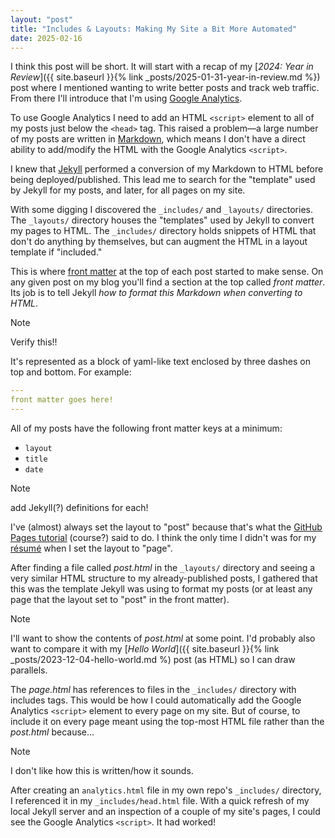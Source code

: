 ```yaml
---
layout: "post"
title: "Includes & Layouts: Making My Site a Bit More Automated"
date: 2025-02-16
---
```


I think this post will be short.
It will start with a recap of my [_2024:
Year in Review_]({{ site.baseurl }}{% link _posts/2025-01-31-year-in-review.md %})
post where I mentioned wanting to write better posts and track web traffic.
From there I'll introduce that I'm using [Google Analytics](https://developers.google.com/analytics).

To use Google Analytics I need to add an HTML `<script>` element to all of my posts just below the `<head>` tag.
This raised a problem—a large number of my posts are written in [Markdown](https://en.wikipedia.org/wiki/Markdown),
which means I don't have a direct ability to add/modify the HTML with the Google Analytics `<script>`.

I knew
that [Jekyll](https://jekyllrb.com/) performed a conversion of my Markdown to HTML before being deployed/published.
This lead me to search for the "template" used by Jekyll for my posts, and later, for all pages on my site.

With some digging I discovered the `_includes/` and `_layouts/` directories.
The `_layouts/` directory houses the "templates" used by Jekyll to convert my pages to HTML.
The `_includes/` directory holds snippets of HTML that don't do anything by themselves,
but can augment the HTML in a layout template if "included."

This is where [front matter](https://jekyllrb.com/docs/front-matter/) at the top of each post started to make sense.
On any given post on my blog you'll find a section at the top called _front matter_.
Its job is to tell Jekyll _how to format this Markdown when converting to HTML_.
> [!NOTE]
> 
> Verify this!!

It's represented as a block of yaml-like text enclosed by three dashes on top and bottom.
For example:
```yaml
---
front matter goes here!
---
```

All of my posts have the following front matter keys at a minimum:
- `layout`
- `title`
- `date`

> [!NOTE]
> 
> add Jekyll(?) definitions for each!

I've (almost) always set the layout to "post"
because that's what the [GitHub Pages tutorial](https://github.com/skills/github-pages)
(course?) said to do.
I think the only time I didn't was for my [résumé](https://raw.githubusercontent.com/it176131/it176131.github.io/refs/heads/main/resume.md) when I set the layout to "page".

After finding a file called _post.html_ in the `_layouts/` directory
and seeing a very similar HTML structure to my already-published posts,
I gathered that this was the template Jekyll was using to format my posts
(or at least any page that the layout set to "post" in the front matter).

> [!NOTE]
> 
> I'll want to show the contents of _post.html_ at some point.
> I'd probably also want
> to compare it with my [_Hello World_]({{ site.baseurl }}{% link _posts/2023-12-04-hello-world.md %)
> post (as HTML) so I can draw parallels.

The _page.html_ has references to files in the `_includes/` directory with includes tags.
This would be how I could automatically add the Google Analytics `<script>` element to every page on my site.
But of course, to include it on every page meant using the top-most HTML file rather than the _post.html_ because...
> [!NOTE]
> 
> I don't like how this is written/how it sounds.

After creating an `analytics.html` file in my own repo's `_includes/` directory,
I referenced it in my `_includes/head.html` file.
With a quick refresh of my local Jekyll server and an inspection of a couple of my site's pages,
I could see the Google Analytics `<script>`.
It had worked!
